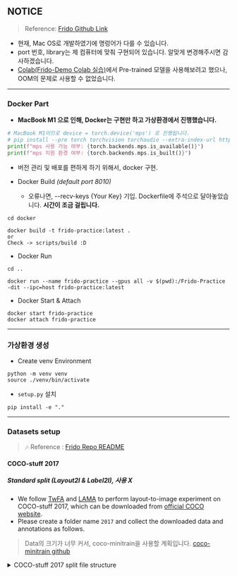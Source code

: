 ## NOTICE
> Reference: [Frido Github Link](https://github.com/davidhalladay/Frido)

- 현재, Mac OS로 개발하였기에 명렁어가 다를 수 있습니다.
- port 번호, library는 제 컴퓨터에 맞춰 구현되어 있습니다. 알맞게 변경해주시면 감사하겠습니다.   
- [Colab(Frido-Demo Colab 실습)](https://colab.research.google.com/drive/1m4M6L0y0G97EQjDheeIgJBpfv4ZBJAVG?usp=sharing)에서 Pre-trained 모델을 사용해보려고 했으나, OOM의 문제로 사용할 수 없었습니다. 

<hr>

### Docker Part 
- <b>MacBook M1 으로 인해, Docker는 구현만 하고 가상환경에서 진행했습니다.</b>
```python
# MacBook M1이므로 device = torch.device('mps') 로 진행됩니다.
# pip install --pre torch torchvision torchaudio --extra-index-url https://download.pytorch.org/whl/nightly/cpu 
print(f"mps 사용 가능 여부: {torch.backends.mps.is_available()}")
print(f"mps 지원 환경 여부: {torch.backends.mps.is_built()}")
```

- 버전 관리 및 배포를 편하게 하기 위해서, docker 구현.<br>

- Docker Build *(default port 8010)*
    - 오류나면, --recv-keys {Your Key} 기입. Dockerfile에 주석으로 달아놓았습니다. <b>시간이 조금 걸립니다.</b>

```
cd docker

docker build -t frido-practice:latest . 
or 
Check -> scripts/build :D 
```

- Docker Run
```
cd .. 

docker run --name frido-practice --gpus all -v $(pwd):/Frido-Practice -dit --ipc=host frido-practice:latest 
```

- Docker Start & Attach
```
docker start frido-practice 
docker attach frido-practice
```

<hr>

### 가상환경 생성

- Create venv Environment
```
python -m venv venv
source ./venv/bin/activate
```

- ```setup.py``` 설치
```
pip install -e "."
```


<hr>


### Datasets setup 
> 🎶 Reference : [Frido Repo README](https://github.com/davidhalladay/Frido)

#### COCO-stuff 2017 
##### Standard split (Layout2I & Label2I), 사용 X 
- We follow [TwFA](https://openaccess.thecvf.com/content/CVPR2022/papers/Yang_Modeling_Image_Composition_for_Complex_Scene_Generation_CVPR_2022_paper.pdf) and [LAMA](https://openaccess.thecvf.com/content/ICCV2021/papers/Li_Image_Synthesis_From_Layout_With_Locality-Aware_Mask_Adaption_ICCV_2021_paper.pdf) to perform layout-to-image experiment on COCO-stuff 2017, which can be downloaded from [official COCO website](https://cocodataset.org/#download).
- Please create a folder name `2017` and collect the downloaded data and annotations as follows.
> Data의 크기가 너무 커서, coco-minitrain을 사용할 계획입니다. [coco-minitrain github](https://github.com/giddyyupp/coco-minitrain)

   <details><summary>COCO-stuff 2017 split file structure</summary>

    ```
    >2017
    ├── annotations
    │   └── captions_val2017.json
    │   └── ...
    └── val2017
        └── 000000000872.jpg
        └── ... 
 
    # 기존의 coco-Dataset 저장하는법.
    mkdir 2017 
    cd coco 
    wget http://images.cocodataset.org/zips/val2017.zip 
    unzip val2017.zip  
    rm val2017.zip  
    ```
   </details>
